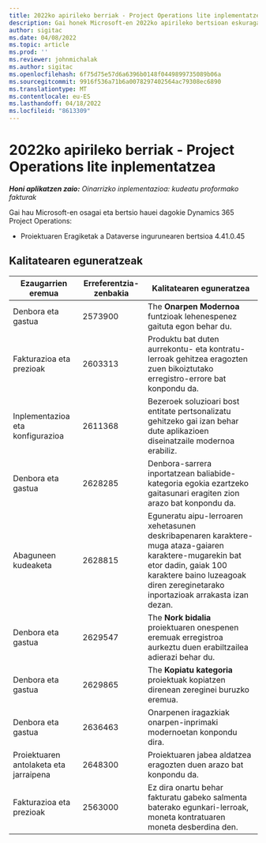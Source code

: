 ```yaml
---
title: 2022ko apirileko berriak - Project Operations lite inplementatzea
description: Gai honek Microsoft-en 2022ko apirileko bertsioan eskuragarri dauden kalitate eguneratzeei buruzko informazioa eskaintzen du Dynamics 365 Project Operations lite inplementazioa.
author: sigitac
ms.date: 04/08/2022
ms.topic: article
ms.prod: ''
ms.reviewer: johnmichalak
ms.author: sigitac
ms.openlocfilehash: 6f75d75e57d6a6396b0148f0449899735089b06a
ms.sourcegitcommit: 9916f536a71b6a0078297402564ac79308ec6890
ms.translationtype: MT
ms.contentlocale: eu-ES
ms.lasthandoff: 04/18/2022
ms.locfileid: "8613309"
---
```

# <a name="whats-new-april-2022---project-operations-lite-deployment"></a>2022ko apirileko berriak - Project Operations lite inplementatzea

_**Honi aplikatzen zaio:** Oinarrizko inplementazioa: kudeatu proformako fakturak_

Gai hau Microsoft-en osagai eta bertsio hauei dagokie Dynamics 365 Project Operations:

- Proiektuaren Eragiketak a Dataverse ingurunearen bertsioa 4.41.0.45

## <a name="quality-updates"></a>Kalitatearen eguneratzeak

| Ezaugarrien eremua | Erreferentzia-zenbakia | Kalitatearen eguneratzea |
| --- | --- | --- |
| Denbora eta gastua | 2573900 | The **Onarpen Modernoa** funtzioak lehenespenez gaituta egon behar du. |
| Fakturazioa eta prezioak | 2603313 | Produktu bat duten aurrekontu- eta kontratu-lerroak gehitzea eragozten zuen bikoiztutako erregistro-errore bat konpondu da. |
| Inplementazioa eta konfigurazioa | 2611368 | Bezeroek soluzioari bost entitate pertsonalizatu gehitzeko gai izan behar dute aplikazioen diseinatzaile modernoa erabiliz. |
| Denbora eta gastua | 2628285 | Denbora-sarrera inportatzean baliabide-kategoria egokia ezartzeko gaitasunari eragiten zion arazo bat konpondu da. |
|   Abaguneen kudeaketa| 2628815 | Eguneratu aipu-lerroaren xehetasunen deskribapenaren karaktere-muga ataza-gaiaren karaktere-mugarekin bat etor dadin, gaiak 100 karaktere baino luzeagoak diren zereginetarako inportazioak arrakasta izan dezan. |
| Denbora eta gastua| 2629547 | The **Nork bidalia** proiektuaren onespenen eremuak erregistroa aurkeztu duen erabiltzailea adierazi behar du. |
| Denbora eta gastua| 2629865 | The **Kopiatu kategoria** proiektuak kopiatzen direnean zereginei buruzko eremua. |
| Denbora eta gastua| 2636463 | Onarpenen iragazkiak onarpen-inprimaki modernoetan konpondu dira. |
| Proiektuaren antolaketa eta jarraipena | 2648300 | Proiektuaren jabea aldatzea eragozten duen arazo bat konpondu da. |
| Fakturazioa eta prezioak | 2563000 | Ez dira onartu behar fakturatu gabeko salmenta baterako egunkari-lerroak, moneta kontratuaren moneta desberdina den. |
